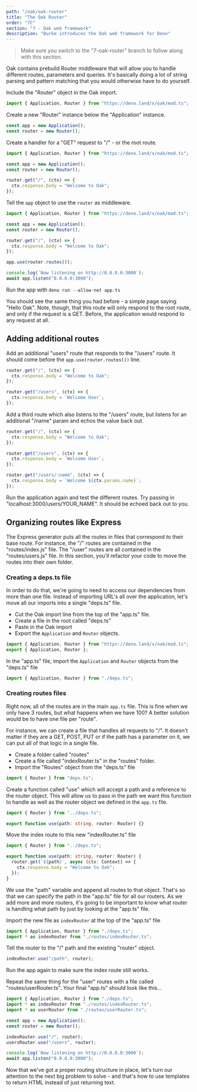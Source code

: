 ```yaml
---
path: "/oak/oak-router"
title: "The Oak Router"
order: "7C"
section: "7 - Oak web framework"
description: "Burke introduces the Oak web framework for Deno"
---
```


> Make sure you switch to the "7-oak-router" branch to follow along with this section.

Oak contains prebuild Router middleware that will allow you to handle different routes, parameters and queries. It's basically doing a lot of string parsing and pattern matching that you would otherwise have to do yourself.

Include the "Router" object in the Oak import.

```typescript
import { Application, Router } from "https://deno.land/x/oak/mod.ts";
```

Create a new "Router" instance below the "Application" instance.

```typescript
const app = new Application();
const router = new Router();
```

Create a handler for a "GET" request to "/" - or the root route.

```typescript
import { Application, Router } from "https://deno.land/x/oak/mod.ts";

const app = new Application();
const router = new Router();

router.get("/", (ctx) => {
  ctx.response.body = "Welcome to Oak";
});
```

Tell the `app` object to use the `router` as middleware.

```typescript
import { Application, Router } from "https://deno.land/x/oak/mod.ts";

const app = new Application();
const router = new Router();

router.get("/", (ctx) => {
  ctx.response.body = "Welcome to Oak";
});

app.use(router.routes());

console.log(`Now listening on http://0.0.0.0:3000`);
await app.listen("0.0.0.0:3000");
```

Run the app with `deno run --allow-net app.ts`

You should see the same thing you had before - a simple page saying "Hello Oak". Note, though, that this route will only respond to the root route, and only if the request is a GET. Before, the application would respond to any request at all.

## Adding additional routes

Add an additional "users" route that responds to the "/users" route. It should come before the `app.use(router.routes())` line.

```typescript
router.get("/", (ctx) => {
  ctx.response.body = "Welcome to Oak";
});

router.get("/users", (ctx) => {
  ctx.response.body = `Welcome User`;
});
```

Add a third route which also listens to the "/users" route, but listens for an additional "/name" param and echos the value back out.

```typescript
router.get("/", (ctx) => {
  ctx.response.body = "Welcome to Oak";
});

router.get("/users", (ctx) => {
  ctx.response.body = `Welcome User`;
});

router.get("/users/:name", (ctx) => {
  ctx.response.body = `Welcome ${ctx.params.name}`;
});
```

Run the application again and test the different routes. Try passing in "localhost:3000/users/YOUR_NAME". It should be echoed back out to you.

## Organizing routes like Express

The Express generator puts all the routes in files that correspond to their base route. For instance, the "/" routes are contained in the "routes/index.js" file. The "/user" routes are all contained in the "routes/users.js" file. In this section, you'll refactor your code to move the routes into their own folder.

### Creating a deps.ts file

In order to do that, we're going to need to access our dependencies from more than one file. Instead of importing URL's all over the application, let's move all our imports into a single "deps.ts" file.

- Cut the Oak import line from the top of the "app.ts" file.
- Create a file in the root called "deps.ts"
- Paste in the Oak import
- Export the `Application` and `Router` objects.

```typescript
import { Application, Router } from "https://deno.land/x/oak/mod.ts";
export { Application, Router };
```

In the "app.ts" file, import the `Application` and `Router` objects from the "deps.ts" file

```typescript
import { Application, Router } from "./deps.ts";
```

### Creating routes files

Right now, all of the routes are in the main `app.ts` file. This is fine when we only have 3 routes, but what happens when we have 100? A better solution would be to have one file per "route".

For instance, we can create a file that handles all requests to "/". It doesn't matter if they are a GET, POST, PUT or if the path has a parameter on it, we can put all of that logic in a single file.

- Create a folder called "routes"
- Create a file called "indexRouter.ts" in the "routes" folder.
- Import the "Routes" object from the "deps.ts" file

```typescript
import { Router } from "deps.ts";
```

Create a function called "use" which will accept a path and a reference to the router object. This will allow us to pass in the path we want this function to handle as well as the router object we defined in the `app.ts` file.

```typescript
import { Router } from "../deps.ts";

export function use(path: string, router: Router) {}
```

Move the index route to this new "indexRouter.ts" file

```typescript
import { Router } from "../deps.ts";

export function use(path: string, router: Router) {
  router.get(`${path}`, async (ctx: Context) => {
    ctx.response.body = "Welcome to Oak";
  });
}
```

We use the "path" variable and append all routes to that object. That's so that we can specify the path in the "app.ts" file for all our routers. As we add more and more routers, it's going to be important to know what router is handling what path by just by looking at the "app.ts" file.

Import the new file as `indexRouter` at the top of the "app.ts" file

```typescript
import { Application, Router } from "./deps.ts";
import * as indexRouter from "./routes/indexRouter.ts";
```

Tell the router to the "/" path and the existing "router" object.

```typescript
indexRouter.use("/path", router);
```

Run the app again to make sure the index route still works.

Repeat the same thing for the "user" routes with a file called "routes/userRouter.ts". Your final "app.ts" should look like this...

```typescript
import { Application, Router } from "./deps.ts";
import * as indexRouter from "./routes/indexRouter.ts";
import * as userRouter from "./routes/userRouter.ts";

const app = new Application();
const router = new Router();

indexRouter.use("/", router);
usersRouter.use("/users", router);

console.log(`Now listening on http://0.0.0.0:3000`);
await app.listen("0.0.0.0:3000");
```

Now that we've got a proper routing structure in place, let's turn our attention to the next big problem to solve - and that's how to use templates to return HTML instead of just returning text.
